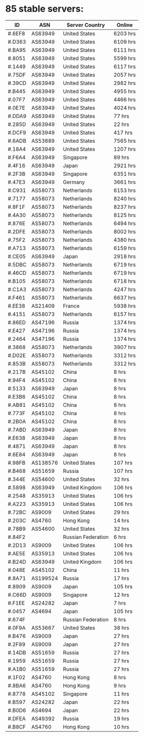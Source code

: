 # 85 stable servers:

| ID | ASN | Server Country | Online |
| ------ | ------ | ------ | ------ |
| #.6EF8 | AS63949 | United States | 6203 hrs |
| #.D363 | AS63949 | United States | 6109 hrs |
| #.BA95 | AS63949 | United States | 6111 hrs |
| #.8051 | AS63949 | United States | 5599 hrs |
| #.1449 | AS63949 | United States | 6117 hrs |
| #.75DF | AS63949 | United States | 2057 hrs |
| #.39CD | AS63949 | United States | 2982 hrs |
| #.B445 | AS63949 | United States | 4955 hrs |
| #.07F7 | AS63949 | United States | 4466 hrs |
| #.0E7E | AS63949 | United States | 4024 hrs |
| #.DDA9 | AS63949 | United States | 77 hrs |
| #.285D | AS63949 | United States | 22 hrs |
| #.DCF9 | AS63949 | United States | 417 hrs |
| #.6ADB | AS53889 | United States | 7565 hrs |
| #.18A4 | AS63949 | United States | 1207 hrs |
| #.F6A4 | AS63949 | Singapore | 89 hrs |
| #.4F16 | AS63949 | Japan | 2921 hrs |
| #.2F3B | AS63949 | Singapore | 6351 hrs |
| #.47E3 | AS63949 | Germany | 3661 hrs |
| #.C931 | AS58073 | Netherlands | 6153 hrs |
| #.7177 | AS58073 | Netherlands | 8240 hrs |
| #.8F1F | AS58073 | Netherlands | 8237 hrs |
| #.4A30 | AS58073 | Netherlands | 8125 hrs |
| #.876E | AS58073 | Netherlands | 6494 hrs |
| #.2DFE | AS58073 | Netherlands | 8002 hrs |
| #.75F2 | AS58073 | Netherlands | 4380 hrs |
| #.A713 | AS58073 | Netherlands | 6159 hrs |
| #.CE05 | AS63949 | Japan | 2918 hrs |
| #.5DBC | AS58073 | Netherlands | 6719 hrs |
| #.46CD | AS58073 | Netherlands | 6719 hrs |
| #.B105 | AS58073 | Netherlands | 6718 hrs |
| #.C1A3 | AS58073 | Netherlands | 4247 hrs |
| #.F461 | AS58073 | Netherlands | 6637 hrs |
| #.EE38 | AS21409 | France | 5938 hrs |
| #.4151 | AS58073 | Netherlands | 6157 hrs |
| #.86ED | AS47196 | Russia | 1374 hrs |
| #.E427 | AS47196 | Russia | 1374 hrs |
| #.2464 | AS47196 | Russia | 1374 hrs |
| #.3868 | AS58073 | Netherlands | 3907 hrs |
| #.D02E | AS58073 | Netherlands | 3312 hrs |
| #.853B | AS58073 | Netherlands | 3312 hrs |
| #.217B | AS45102 | China | 8 hrs |
| #.94F4 | AS45102 | China | 8 hrs |
| #.5133 | AS63949 | Japan | 8 hrs |
| #.E3B6 | AS45102 | China | 8 hrs |
| #.AB81 | AS45102 | China | 8 hrs |
| #.773F | AS45102 | China | 8 hrs |
| #.2B0A | AS45102 | China | 8 hrs |
| #.7ABD | AS63949 | Japan | 8 hrs |
| #.E638 | AS63949 | Japan | 8 hrs |
| #.4871 | AS63949 | Japan | 8 hrs |
| #.6E84 | AS63949 | Japan | 8 hrs |
| #.98FB | AS138576 | United States | 107 hrs |
| #.B468 | AS51659 | Russia | 107 hrs |
| #.344E | AS54600 | United States | 32 hrs |
| #.5898 | AS63949 | United Kingdom | 106 hrs |
| #.2548 | AS35913 | United States | 106 hrs |
| #.A223 | AS35913 | United States | 106 hrs |
| #.72BC | AS9009 | United States | 29 hrs |
| #.203C | AS4760 | Hong Kong | 14 hrs |
| #.78B9 | AS54600 | United States | 32 hrs |
| #.84F2 |  | Russian Federation | 6 hrs |
| #.2D13 | AS9009 | United States | 106 hrs |
| #.AE5E | AS35913 | United States | 106 hrs |
| #.B24D | AS63949 | United Kingdom | 106 hrs |
| #.048E | AS45102 | China | 11 hrs |
| #.8A71 | AS199524 | Russia | 17 hrs |
| #.8909 | AS9009 | Japan | 105 hrs |
| #.C66D | AS9009 | Singapore | 12 hrs |
| #.F1EE | AS24282 | Japan | 7 hrs |
| #.0457 | AS4694 | Japan | 105 hrs |
| #.674F |  | Russian Federation | 8 hrs |
| #.0F9A | AS53667 | United States | 38 hrs |
| #.B476 | AS9009 | Japan | 27 hrs |
| #.2F89 | AS9009 | Japan | 27 hrs |
| #.14DB | AS51659 | Russia | 27 hrs |
| #.1959 | AS51659 | Russia | 27 hrs |
| #.A1B0 | AS51659 | Russia | 27 hrs |
| #.1F02 | AS4760 | Hong Kong | 8 hrs |
| #.8BA6 | AS4760 | Hong Kong | 9 hrs |
| #.8778 | AS45102 | Singapore | 11 hrs |
| #.B597 | AS24282 | Japan | 22 hrs |
| #.B0D6 | AS4694 | Japan | 22 hrs |
| #.DFEA | AS49392 | Russia | 19 hrs |
| #.B8CF | AS4760 | Hong Kong | 10 hrs |

